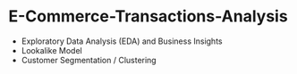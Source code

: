 # E-Commerce-Transactions-Analysis
- Exploratory Data Analysis (EDA) and Business Insights
- Lookalike Model
- Customer Segmentation / Clustering
